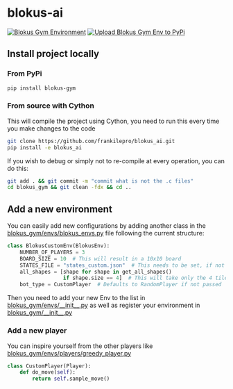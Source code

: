 # blokus-ai

[![Blokus Gym Environment](https://github.com/frankilepro/blokus_ai/workflows/Blokus%20Gym%20Environment/badge.svg)](https://github.com/frankilepro/blokus_ai/actions?query=workflow%3A%22Blokus+Gym+Environment%22)
[![Upload Blokus Gym Env to PyPi](https://github.com/frankilepro/blokus_ai/workflows/Upload%20Blokus%20Gym%20Env%20to%20PyPi/badge.svg)](https://github.com/frankilepro/blokus_ai/actions?query=workflow%3A%22Upload+Blokus+Gym+Env+to+PyPi%22)

## Install project locally

### From PyPi

```bash
pip install blokus-gym
```

### From source with Cython

This will compile the project using Cython, you need to run this every time you make changes to the code

```bash
git clone https://github.com/frankilepro/blokus_ai.git
pip install -e blokus_ai
```

If you wish to debug or simply not to re-compile at every operation, you can do this:

```bash
git add . && git commit -m "commit what is not the .c files"
cd blokus_gym && git clean -fdx && cd ..
```

## Add a new environment

You can easily add new configurations by adding another class in the [blokus_gym/envs/blokus_envs.py](blokus_gym/envs/blokus_envs.py) file following the current structure:

```python
class BlokusCustomEnv(BlokusEnv):
    NUMBER_OF_PLAYERS = 3
    BOARD_SIZE = 10  # This will result in a 10x10 board
    STATES_FILE = "states_custom.json"  # This needs to be set, if not it will take the base class states
    all_shapes = [shape for shape in get_all_shapes()
                  if shape.size == 4]  # This will take only the 4 tiles pieces
    bot_type = CustomPlayer  # Defaults to RandomPlayer if not passed
```

Then you need to add your new Env to the list in [blokus_gym/envs/\_\_init\_\_.py](blokus_gym/envs/__init__.py) as well as register your environment in [blokus_gym/\_\_init\_\_.py](blokus_gym/__init__.py)

### Add a new player

You can inspire yourself from the other players like [blokus_gym/envs/players/greedy_player.py](blokus_gym/envs/players/greedy_player.py)

```python
class CustomPlayer(Player):
    def do_move(self):
        return self.sample_move()
```
